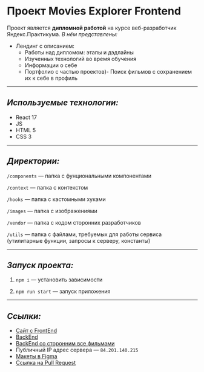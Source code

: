 # **Проект Movies Explorer Frontend**

Проект является **дипломной работой** на курсе веб-разработчик Яндекс.Практикума.
_В нём представлены:_

- Лендинг c описанием:
  - Работы над дипломом: этапы и дэдлайны
  - Изученных технологий во время обучения
  - Информации о себе
  - Портфолио с частью проектов)- Поиск фильмов с сохранением их к себе в профиль

---

## _Используемые технологии:_

- React 17
- JS
- HTML 5
- CSS 3

---

## _Директории:_

`/components` — папка с фунциональными компонентами

`/context` — папка с контекстом

`/hooks` — папка с кастомными хуками

`/images` — папка c изображениями

`/vendor` — папка с кодом сторонних разработчиков

`/utils` — папка с файлами, требуемых для работы сервиса (утилитарные функции, запросы к серверу, константы)

---

## _Запуск проекта:_

1. `npm i` — установить зависимости

2. `npm run start` — запуск приложения

---

## _Ссылки:_

- [Сайт с FrontEnd](https://batmanmovies.nomoreparties.co/)
- [BackEnd](https://batman.nomoreparties.sbs)
- [BackEnd со сторонним все фильмами](https://api.nomoreparties.co/beatfilm-movies)
- Публичный IP адрес сервера — `84.201.140.215`
- [Макеты в Figma ](<https://www.figma.com/file/w2N5RQ3EMtlldVkqCZyGQ6/Diploma-(Copy)?type=design&node-id=891%3A3857&mode=design&t=oyfjy5zEgYfMKJDD-1>)
- [Ссылка на Pull Request](https://github.com/batmanLittle/movies-explorer-frontend/pull/14)
